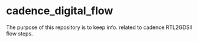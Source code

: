 # cadence_digital_flow
The purpose of this repository is to keep info. related to cadence RTL2GDSII flow steps.

